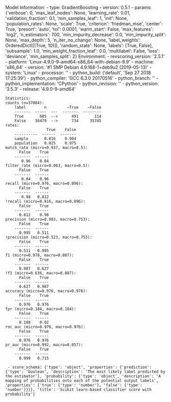 Model Information:
	 - type: GradientBoosting
	 - version: 0.5.1
	 - params: {'verbose': 0, 'max_leaf_nodes': None, 'learning_rate': 0.01, 'validation_fraction': 0.1, 'min_samples_leaf': 1, 'init': None, 'population_rates': None, 'scale': True, 'criterion': 'friedman_mse', 'center': True, 'presort': 'auto', 'tol': 0.0001, 'warm_start': False, 'max_features': 'log2', 'n_estimators': 700, 'min_impurity_decrease': 0.0, 'min_impurity_split': None, 'max_depth': 5, 'n_iter_no_change': None, 'label_weights': OrderedDict([(True, 10)]), 'random_state': None, 'labels': [True, False], 'subsample': 1.0, 'min_weight_fraction_leaf': 0.0, 'multilabel': False, 'loss': 'deviance', 'min_samples_split': 2}
	Environment:
	 - revscoring_version: '2.5.1'
	 - platform: 'Linux-4.9.0-9-amd64-x86_64-with-debian-9.9'
	 - machine: 'x86_64'
	 - version: '#1 SMP Debian 4.9.168-1+deb9u2 (2019-05-13)'
	 - system: 'Linux'
	 - processor: ''
	 - python_build: ('default', 'Sep 27 2018 17:25:39')
	 - python_compiler: 'GCC 6.3.0 20170516'
	 - python_branch: ''
	 - python_implementation: 'CPython'
	 - python_revision: ''
	 - python_version: '3.5.3'
	 - release: '4.9.0-9-amd64'
	
	Statistics:
	counts (n=37084):
		label        n         ~True    ~False
		-------  -----  ---  -------  --------
		True       605  -->      491       114
		False    36479  -->      734     35745
	rates:
		              True    False
		----------  ------  -------
		sample       0.016    0.984
		population   0.025    0.975
	match_rate (micro=0.937, macro=0.5):
		  False    True
		-------  ------
		   0.96    0.04
	filter_rate (micro=0.063, macro=0.5):
		  False    True
		-------  ------
		   0.04    0.96
	recall (micro=0.976, macro=0.896):
		  False    True
		-------  ------
		   0.98   0.812
	!recall (micro=0.816, macro=0.896):
		  False    True
		-------  ------
		  0.812    0.98
	precision (micro=0.983, macro=0.753):
		  False    True
		-------  ------
		  0.995   0.511
	!precision (micro=0.523, macro=0.753):
		  False    True
		-------  ------
		  0.511   0.995
	f1 (micro=0.978, macro=0.807):
		  False    True
		-------  ------
		  0.987   0.627
	!f1 (micro=0.636, macro=0.807):
		  False    True
		-------  ------
		  0.627   0.987
	accuracy (micro=0.976, macro=0.976):
		  False    True
		-------  ------
		  0.976   0.976
	fpr (micro=0.184, macro=0.104):
		  False    True
		-------  ------
		  0.188    0.02
	roc_auc (micro=0.976, macro=0.976):
		  False    True
		-------  ------
		  0.976   0.976
	pr_auc (micro=0.992, macro=0.857):
		  False    True
		-------  ------
		  0.999   0.715
	
	 - score_schema: {'type': 'object', 'properties': {'prediction': {'type': 'boolean', 'description': 'The most likely label predicted by the estimator'}, 'probability': {'type': 'object', 'description': 'A mapping of probabilities onto each of the potential output labels', 'properties': {'true': {'type': 'number'}, 'false': {'type': 'number'}}}}, 'title': 'Scikit learn-based classifier score with probability'}

